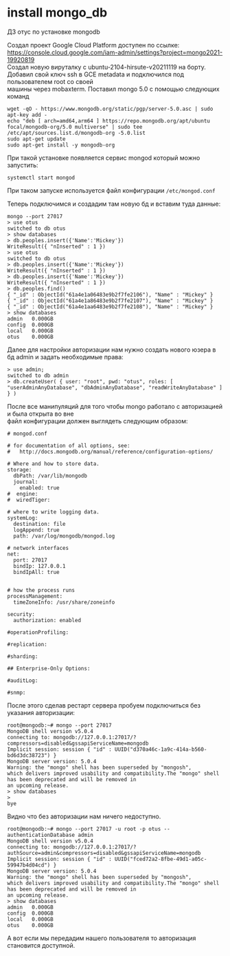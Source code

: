 # install mongo_db
ДЗ отус по установке mongodb     

Создал проект  Google Cloud Platform доступен по ссылке:      
https://console.cloud.google.com/iam-admin/settings?project=mongo2021-19920819       
Создал новую вируталку с ubuntu-2104-hirsute-v20211119	на борту.         
Добавил свой ключ ssh в GCE metadata и подключился под пользователем root со своей        
машины через mobaxterm.
Поставил mongo 5.0 c помощью следующих команд        

```
wget -qO - https://www.mongodb.org/static/pgp/server-5.0.asc | sudo apt-key add -
echo "deb [ arch=amd64,arm64 ] https://repo.mongodb.org/apt/ubuntu focal/mongodb-org/5.0 multiverse" | sudo tee /etc/apt/sources.list.d/mongodb-org -5.0.list
sudo apt-get update
sudo apt-get install -y mongodb-org
```       
При такой установке появляется сервис mongod который можно запустить:      
```
systemctl start mongod
```
При таком запуске используется файл конфигурации `/etc/mongod.conf`    

Теперь подключимся и создадим там новую бд и вставим туда данные:            
```        
mongo --port 27017
> use otus
switched to db otus
> show databases
> db.peoples.insert({'Name':'Mickey'})
WriteResult({ "nInserted" : 1 })
> use otus
switched to db otus
> db.peoples.insert({'Name':'Mickey'})
WriteResult({ "nInserted" : 1 })
> db.peoples.insert({'Name':'Mickey'})
WriteResult({ "nInserted" : 1 })
> db.peoples.find()
{ "_id" : ObjectId("61a4e1a06483e9b2f7fe2106"), "Name" : "Mickey" }
{ "_id" : ObjectId("61a4e1a86483e9b2f7fe2107"), "Name" : "Mickey" }
{ "_id" : ObjectId("61a4e1aa6483e9b2f7fe2108"), "Name" : "Mickey" }
> show databases
admin   0.000GB
config  0.000GB
local   0.000GB
otus    0.000GB
```        
Далее для настройки авторизации нам нужно создать нового юзера в бд admin и задать необходимые права:
```       
> use admin;
switched to db admin
> db.createUser( { user: "root", pwd: "otus", roles: [ "userAdminAnyDatabase", "dbAdminAnyDatabase", "readWriteAnyDatabase" ] } )
```       
После все манипуляций для того чтобы mongo работало с авторизацией и была открыта во вне      
файл конфигурации должен выглядеть следующим образом:         
```
# mongod.conf

# for documentation of all options, see:
#   http://docs.mongodb.org/manual/reference/configuration-options/

# Where and how to store data.
storage:
  dbPath: /var/lib/mongodb
  journal:
    enabled: true
#  engine:
#  wiredTiger:

# where to write logging data.
systemLog:
  destination: file
  logAppend: true
  path: /var/log/mongodb/mongod.log

# network interfaces
net:
  port: 27017
  bindIp: 127.0.0.1
  bindIpAll: true


# how the process runs
processManagement:
  timeZoneInfo: /usr/share/zoneinfo

security:
  authorization: enabled

#operationProfiling:

#replication:

#sharding:

## Enterprise-Only Options:

#auditLog:

#snmp:
```     

После этого сделав рестарт сервера пробуем подключиться без указания авторизации:       
```
root@mongodb:~# mongo --port 27017
MongoDB shell version v5.0.4
connecting to: mongodb://127.0.0.1:27017/?compressors=disabled&gssapiServiceName=mongodb
Implicit session: session { "id" : UUID("d370a46c-1a9c-414a-b560-bd6d3dc38723") }
MongoDB server version: 5.0.4
Warning: the "mongo" shell has been superseded by "mongosh",
which delivers improved usability and compatibility.The "mongo" shell has been deprecated and will be removed in
an upcoming release.
> show databases
>
bye
```       
Видно что без авторизации нам ничего недоступно.     
```
root@mongodb:~# mongo --port 27017 -u root -p otus --authenticationDatabase admin
MongoDB shell version v5.0.4
connecting to: mongodb://127.0.0.1:27017/?authSource=admin&compressors=disabled&gssapiServiceName=mongodb
Implicit session: session { "id" : UUID("fced72a2-8fbe-49d1-a05c-59947b4d04cd") }
MongoDB server version: 5.0.4
Warning: the "mongo" shell has been superseded by "mongosh",
which delivers improved usability and compatibility.The "mongo" shell has been deprecated and will be removed in
an upcoming release.
> show databases
admin   0.000GB
config  0.000GB
local   0.000GB
otus    0.000GB
```     
А вот если мы передадим нашего пользователя то авторизация становится доступной.



